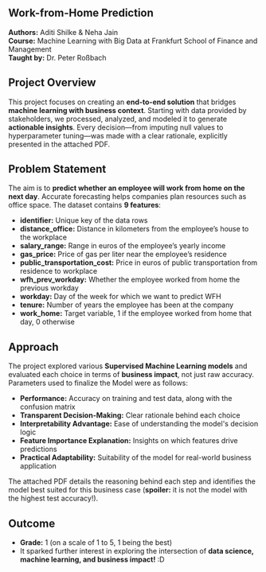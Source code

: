 ## Work-from-Home Prediction

**Authors:** Aditi Shilke & Neha Jain  
**Course:** Machine Learning with Big Data at Frankfurt School of Finance and Management  
**Taught by:** Dr. Peter Roßbach  

## Project Overview
This project focuses on creating an **end-to-end solution** that bridges **machine learning with business context**. Starting with data provided by stakeholders, we processed, analyzed, and modeled it to generate **actionable insights**. Every decision—from imputing null values to hyperparameter tuning—was made with a clear rationale, explicitly presented in the attached PDF.

## Problem Statement
The aim is to **predict whether an employee will work from home on the next day**. Accurate forecasting helps companies plan resources such as office space. The dataset contains **9 features**:  

- **identifier:** Unique key of the data rows  
- **distance_office:** Distance in kilometers from the employee’s house to the workplace  
- **salary_range:** Range in euros of the employee’s yearly income  
- **gas_price:** Price of gas per liter near the employee’s residence  
- **public_transportation_cost:** Price in euros of public transportation from residence to workplace  
- **wfh_prev_workday:** Whether the employee worked from home the previous workday  
- **workday:** Day of the week for which we want to predict WFH  
- **tenure:** Number of years the employee has been at the company  
- **work_home:** Target variable, 1 if the employee worked from home that day, 0 otherwise  

## Approach
The project explored various **Supervised Machine Learning models** and evaluated each choice in terms of **business impact**, not just raw accuracy. Parameters used to finalize the Model were as follows:  

- **Performance:** Accuracy on training and test data, along with the confusion matrix  
- **Transparent Decision-Making:** Clear rationale behind each choice  
- **Interpretability Advantage:** Ease of understanding the model's decision logic  
- **Feature Importance Explanation:** Insights on which features drive predictions  
- **Practical Adaptability:** Suitability of the model for real-world business application  

The attached PDF details the reasoning behind each step and identifies the model best suited for this business case (**spoiler:** it is not the model with the highest test accuracy!).

## Outcome
- **Grade:** 1 (on a scale of 1 to 5, 1 being the best)  
- It sparked further interest in exploring the intersection of **data science, machine learning, and business impact!** :D
